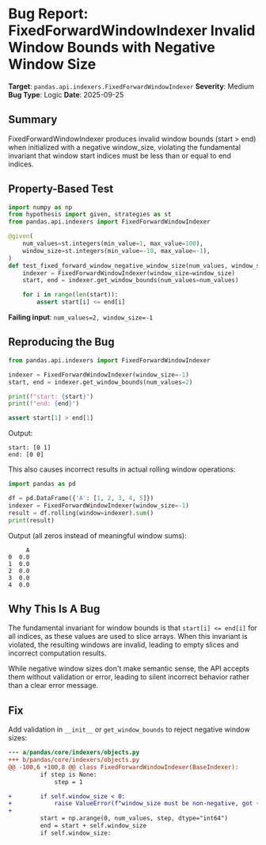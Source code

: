 # Bug Report: FixedForwardWindowIndexer Invalid Window Bounds with Negative Window Size

**Target**: `pandas.api.indexers.FixedForwardWindowIndexer`
**Severity**: Medium
**Bug Type**: Logic
**Date**: 2025-09-25

## Summary

FixedForwardWindowIndexer produces invalid window bounds (start > end) when initialized with a negative window_size, violating the fundamental invariant that window start indices must be less than or equal to end indices.

## Property-Based Test

```python
import numpy as np
from hypothesis import given, strategies as st
from pandas.api.indexers import FixedForwardWindowIndexer

@given(
    num_values=st.integers(min_value=1, max_value=100),
    window_size=st.integers(min_value=-10, max_value=-1),
)
def test_fixed_forward_window_negative_window_size(num_values, window_size):
    indexer = FixedForwardWindowIndexer(window_size=window_size)
    start, end = indexer.get_window_bounds(num_values=num_values)

    for i in range(len(start)):
        assert start[i] <= end[i]
```

**Failing input**: `num_values=2, window_size=-1`

## Reproducing the Bug

```python
from pandas.api.indexers import FixedForwardWindowIndexer

indexer = FixedForwardWindowIndexer(window_size=-1)
start, end = indexer.get_window_bounds(num_values=2)

print(f"start: {start}")
print(f"end: {end}")

assert start[1] > end[1]
```

Output:
```
start: [0 1]
end: [0 0]
```

This also causes incorrect results in actual rolling window operations:

```python
import pandas as pd

df = pd.DataFrame({'A': [1, 2, 3, 4, 5]})
indexer = FixedForwardWindowIndexer(window_size=-1)
result = df.rolling(window=indexer).sum()
print(result)
```

Output (all zeros instead of meaningful window sums):
```
     A
0  0.0
1  0.0
2  0.0
3  0.0
4  0.0
```

## Why This Is A Bug

The fundamental invariant for window bounds is that `start[i] <= end[i]` for all indices, as these values are used to slice arrays. When this invariant is violated, the resulting windows are invalid, leading to empty slices and incorrect computation results.

While negative window sizes don't make semantic sense, the API accepts them without validation or error, leading to silent incorrect behavior rather than a clear error message.

## Fix

Add validation in `__init__` or `get_window_bounds` to reject negative window sizes:

```diff
--- a/pandas/core/indexers/objects.py
+++ b/pandas/core/indexers/objects.py
@@ -100,6 +100,8 @@ class FixedForwardWindowIndexer(BaseIndexer):
         if step is None:
             step = 1

+        if self.window_size < 0:
+            raise ValueError(f"window_size must be non-negative, got {self.window_size}")
+
         start = np.arange(0, num_values, step, dtype="int64")
         end = start + self.window_size
         if self.window_size:
```